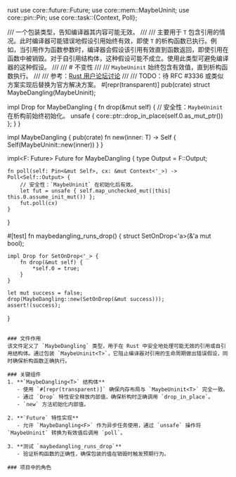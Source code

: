 rust
use core::future::Future;
use core::mem::MaybeUninit;
use core::pin::Pin;
use core::task::{Context, Poll};

/// 一个包装类型，告知编译器其内容可能无效。
///
/// 主要用于 `T` 包含引用的情况。此时编译器可能错误地假设引用始终有效，即使 `T` 的析构函数已执行。例如，当引用作为函数参数时，编译器会假设该引用有效直到函数返回，即使引用在函数中被销毁。对于自引用结构体，这种假设可能不成立。使用此类型可避免编译器的这种假设。
///
/// # 不变性
///
/// `MaybeUninit` 始终包含有效值，直到析构函数执行。
///
/// 参考：[Rust 用户论坛讨论](https://users.rust-lang.org/t/unsafe-code-review-semi-owning-weak-rwlock-t-guard/95706)
///
/// TODO：待 RFC #3336 或类似方案实现后替换为官方解决方案。
#[repr(transparent)]
pub(crate) struct MaybeDangling<T>(MaybeUninit<T>);

impl<T> Drop for MaybeDangling<T> {
    fn drop(&mut self) {
        // 安全性：`MaybeUninit` 在析构前始终初始化。
        unsafe { core::ptr::drop_in_place(self.0.as_mut_ptr()) };
    }
}

impl<T> MaybeDangling<T> {
    pub(crate) fn new(inner: T) -> Self {
        Self(MaybeUninit::new(inner))
    }
}

impl<F: Future> Future for MaybeDangling<F> {
    type Output = F::Output;

    fn poll(self: Pin<&mut Self>, cx: &mut Context<'_>) -> Poll<Self::Output> {
        // 安全性：`MaybeUninit` 在初始化后有效。
        let fut = unsafe { self.map_unchecked_mut(|this| this.0.assume_init_mut()) };
        fut.poll(cx)
    }
}

#[test]
fn maybedangling_runs_drop() {
    struct SetOnDrop<'a>(&'a mut bool);

    impl Drop for SetOnDrop<'_> {
        fn drop(&mut self) {
            *self.0 = true;
        }
    }

    let mut success = false;
    drop(MaybeDangling::new(SetOnDrop(&mut success)));
    assert!(success);
}
```

### 文件作用
该文件定义了 `MaybeDangling` 类型，用于在 Rust 中安全地处理可能无效的引用或自引用结构体。通过包装 `MaybeUninit<T>`，它阻止编译器对引用的生命周期做出错误假设，同时确保析构函数正确执行。

### 关键组件
1. **`MaybeDangling<T>` 结构体**
   - 使用 `#[repr(transparent)]` 确保内存布局与 `MaybeUninit<T>` 完全一致。
   - 通过 `Drop` 特性安全释放内部值，确保析构时正确调用 `drop_in_place`。
   - `new` 方法初始化内部值。

2. **`Future` 特性实现**
   - 允许 `MaybeDangling<F>` 作为异步任务使用，通过 `unsafe` 操作将 `MaybeUninit` 转换为有效值后调用 `poll`。

3. **测试 `maybedangling_runs_drop`**
   - 验证析构函数的正确性，确保包装的值在销毁时触发预期行为。

### 项目中的角色